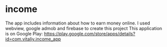 # income
The app includes information about how to earn money online.
I used webview, google admob and firebase to create this project
This application is on Google Play: https://play.google.com/store/apps/details?id=com.vitaliy.income_app

